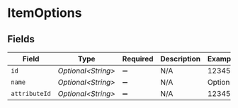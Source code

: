 # ItemOptions


## Fields

| Field               | Type                | Required            | Description         | Example             |
| ------------------- | ------------------- | ------------------- | ------------------- | ------------------- |
| `id`                | *Optional\<String>* | :heavy_minus_sign:  | N/A                 | 12345               |
| `name`              | *Optional\<String>* | :heavy_minus_sign:  | N/A                 | Option 1            |
| `attributeId`       | *Optional\<String>* | :heavy_minus_sign:  | N/A                 | 12345               |